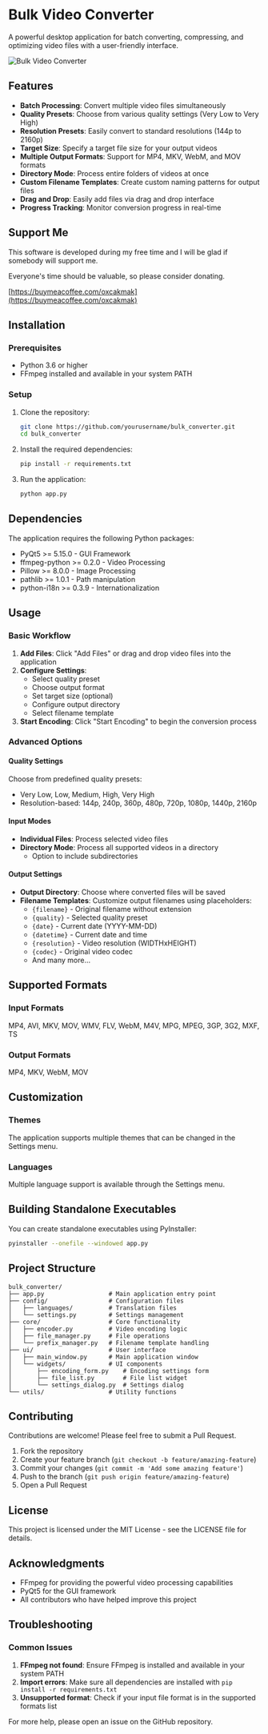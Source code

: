 


          
# Bulk Video Converter

A powerful desktop application for batch converting, compressing, and optimizing video files with a user-friendly interface.

![Bulk Video Converter](https://via.placeholder.com/800x450.png?text=Bulk+Video+Converter)

## Features

- **Batch Processing**: Convert multiple video files simultaneously
- **Quality Presets**: Choose from various quality settings (Very Low to Very High)
- **Resolution Presets**: Easily convert to standard resolutions (144p to 2160p)
- **Target Size**: Specify a target file size for your output videos
- **Multiple Output Formats**: Support for MP4, MKV, WebM, and MOV formats
- **Directory Mode**: Process entire folders of videos at once
- **Custom Filename Templates**: Create custom naming patterns for output files
- **Drag and Drop**: Easily add files via drag and drop interface
- **Progress Tracking**: Monitor conversion progress in real-time

## Support Me

This software is developed during my free time and I will be glad if somebody will support me.

Everyone's time should be valuable, so please consider donating.

[https://buymeacoffee.com/oxcakmak](https://buymeacoffee.com/oxcakmak)

## Installation

### Prerequisites

- Python 3.6 or higher
- FFmpeg installed and available in your system PATH

### Setup

1. Clone the repository:
   ```bash
   git clone https://github.com/yourusername/bulk_converter.git
   cd bulk_converter
   ```

2. Install the required dependencies:
   ```bash
   pip install -r requirements.txt
   ```

3. Run the application:
   ```bash
   python app.py
   ```

## Dependencies

The application requires the following Python packages:
- PyQt5 >= 5.15.0 - GUI Framework
- ffmpeg-python >= 0.2.0 - Video Processing
- Pillow >= 8.0.0 - Image Processing
- pathlib >= 1.0.1 - Path manipulation
- python-i18n >= 0.3.9 - Internationalization

## Usage

### Basic Workflow

1. **Add Files**: Click "Add Files" or drag and drop video files into the application
2. **Configure Settings**: 
   - Select quality preset
   - Choose output format
   - Set target size (optional)
   - Configure output directory
   - Select filename template
3. **Start Encoding**: Click "Start Encoding" to begin the conversion process

### Advanced Options

#### Quality Settings

Choose from predefined quality presets:
- Very Low, Low, Medium, High, Very High
- Resolution-based: 144p, 240p, 360p, 480p, 720p, 1080p, 1440p, 2160p

#### Input Modes

- **Individual Files**: Process selected video files
- **Directory Mode**: Process all supported videos in a directory
  - Option to include subdirectories

#### Output Settings

- **Output Directory**: Choose where converted files will be saved
- **Filename Templates**: Customize output filenames using placeholders:
  - `{filename}` - Original filename without extension
  - `{quality}` - Selected quality preset
  - `{date}` - Current date (YYYY-MM-DD)
  - `{datetime}` - Current date and time
  - `{resolution}` - Video resolution (WIDTHxHEIGHT)
  - `{codec}` - Original video codec
  - And many more...

## Supported Formats

### Input Formats
MP4, AVI, MKV, MOV, WMV, FLV, WebM, M4V, MPG, MPEG, 3GP, 3G2, MXF, TS

### Output Formats
MP4, MKV, WebM, MOV

## Customization

### Themes
The application supports multiple themes that can be changed in the Settings menu.

### Languages
Multiple language support is available through the Settings menu.

## Building Standalone Executables

You can create standalone executables using PyInstaller:

```bash
pyinstaller --onefile --windowed app.py
```

## Project Structure

```
bulk_converter/
├── app.py                  # Main application entry point
├── config/                 # Configuration files
│   ├── languages/          # Translation files
│   └── settings.py         # Settings management
├── core/                   # Core functionality
│   ├── encoder.py          # Video encoding logic
│   ├── file_manager.py     # File operations
│   └── prefix_manager.py   # Filename template handling
├── ui/                     # User interface
│   ├── main_window.py      # Main application window
│   └── widgets/            # UI components
│       ├── encoding_form.py    # Encoding settings form
│       ├── file_list.py        # File list widget
│       └── settings_dialog.py  # Settings dialog
└── utils/                  # Utility functions
```

## Contributing

Contributions are welcome! Please feel free to submit a Pull Request.

1. Fork the repository
2. Create your feature branch (`git checkout -b feature/amazing-feature`)
3. Commit your changes (`git commit -m 'Add some amazing feature'`)
4. Push to the branch (`git push origin feature/amazing-feature`)
5. Open a Pull Request

## License

This project is licensed under the MIT License - see the LICENSE file for details.

## Acknowledgments

- FFmpeg for providing the powerful video processing capabilities
- PyQt5 for the GUI framework
- All contributors who have helped improve this project

## Troubleshooting

### Common Issues

1. **FFmpeg not found**: Ensure FFmpeg is installed and available in your system PATH
2. **Import errors**: Make sure all dependencies are installed with `pip install -r requirements.txt`
3. **Unsupported format**: Check if your input file format is in the supported formats list

For more help, please open an issue on the GitHub repository.
